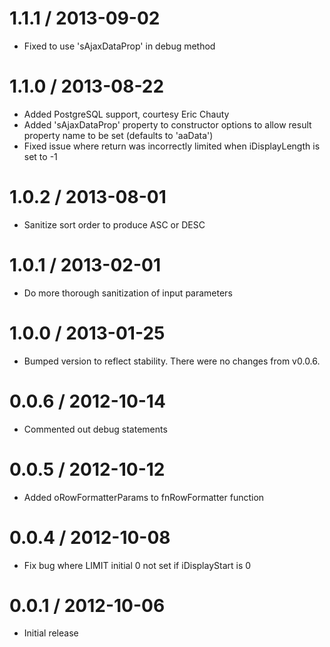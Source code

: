 1.1.1 / 2013-09-02
==================

  * Fixed to use 'sAjaxDataProp' in debug method

1.1.0 / 2013-08-22
==================

  * Added PostgreSQL support, courtesy Eric Chauty
  * Added 'sAjaxDataProp' property to constructor options to allow result property name to be set (defaults to 'aaData')
  * Fixed issue where return was incorrectly limited when iDisplayLength is set to -1

1.0.2 / 2013-08-01
==================

  * Sanitize sort order to produce ASC or DESC

1.0.1 / 2013-02-01
==================

  * Do more thorough sanitization of input parameters

1.0.0 / 2013-01-25
==================

  * Bumped version to reflect stability. There were no changes from v0.0.6.

0.0.6 / 2012-10-14
==================

  * Commented out debug statements

0.0.5 / 2012-10-12
==================

  * Added oRowFormatterParams to fnRowFormatter function

0.0.4 / 2012-10-08
==================

  * Fix bug where LIMIT initial 0 not set if iDisplayStart is 0

0.0.1 / 2012-10-06
==================

  * Initial release